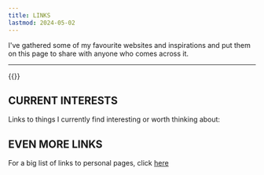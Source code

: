```yaml
---
title: LINKS
lastmod: 2024-05-02
---
```

I've gathered some of my favourite websites and inspirations and put them on this page to share with anyone who comes across it. 

---

{{<links>}}

## CURRENT INTERESTS

Links to things I currently find interesting or worth thinking about:

## EVEN MORE LINKS

For a big list of links to personal pages, click [here](http://biglist.terraaeon.com/)